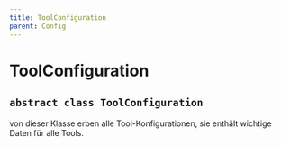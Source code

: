 ```yaml
---
title: ToolConfiguration
parent: Config
---
```


# ToolConfiguration


## `abstract class ToolConfiguration`

von dieser Klasse erben alle Tool-Konfigurationen, sie enthält wichtige Daten für alle Tools.
